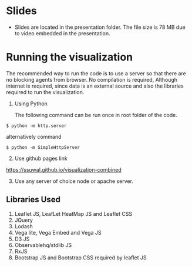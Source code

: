 # Slides

 - Slides are located in the presentation folder. The file size is 78 MB due to video embedded in the presentation.

# Running the visualization

The recommended way to run the code is to use a server so that there are no blocking agents from browser. No compilation is required, Although internet is required, since data is an external source and also the libraries required to run the visualization.

1. Using Python

    The following command can be run once in root folder of the code. 
```
$ python -m http.server
```
alternatively command

```
$ python -m SimpleHttpServer
```

2. Use github pages link

https://ssuwal.github.io/visualization-combined

3. Use any server of choice node or apache server.


## Libraries Used

1. Leaflet JS, LeafLet HeatMap JS and Leaflet CSS
2. JQuery
3. Lodash
4. Vega lite, Vega Embed and Vega JS
5. D3 JS
6. Observablehq/stdlib JS
7. RxJS
8. Bootstrap JS and Bootstrap CSS required by leaflet JS